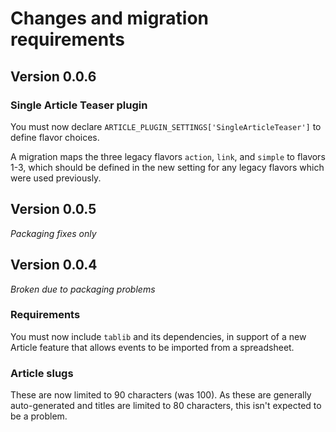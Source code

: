 # Changes and migration requirements

## Version 0.0.6

### Single Article Teaser plugin

You must now declare `ARTICLE_PLUGIN_SETTINGS['SingleArticleTeaser']` to
define flavor choices.

A migration maps the three legacy flavors `action`, `link`, and `simple` to
flavors 1-3, which should be defined in the new setting for any legacy flavors
which were used previously.

## Version 0.0.5

*Packaging fixes only*

## Version 0.0.4

*Broken due to packaging problems*

### Requirements

You must now include `tablib` and its dependencies, in support of a new
Article feature that allows events to be imported from a spreadsheet.

### Article slugs

These are now limited to 90 characters (was 100).  As these are generally
auto-generated and titles are limited to 80 characters, this isn't expected
to be a problem.
